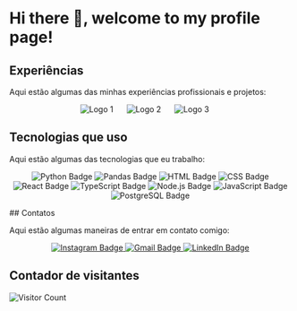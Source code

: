 # Hi there 👋, welcome to my profile page!

<!-- Você pode adicionar uma breve introdução aqui -->

## Experiências

Aqui estão algumas das minhas experiências profissionais e projetos:

<p align="center">
  <!-- Adicione logos das suas experiências, certifique-se de que as imagens estejam hospedadas ou use URLs diretas -->
  <img src="https://via.placeholder.com/40?text=Logo1" alt="Logo 1" style="margin-right: 20px;"/>
  <img src="https://via.placeholder.com/40?text=Logo2" alt="Logo 2" style="margin-right: 20px;"/>
  <img src="https://via.placeholder.com/40?text=Logo3" alt="Logo 3" style="margin-right: 20px;"/>
  <!-- Continue adicionando mais logos conforme necessário -->
</p>

## Tecnologias que uso

Aqui estão algumas das tecnologias que eu trabalho:

<p align="center">
  <img src="https://img.shields.io/badge/Python-3776AB?style=for-the-badge&logo=python&logoColor=white" alt="Python Badge"/>
  <img src="https://img.shields.io/badge/Pandas-150458?style=for-the-badge&logo=pandas&logoColor=white" alt="Pandas Badge"/>
  <img src="https://img.shields.io/badge/HTML5-E34F26?style=for-the-badge&logo=html5&logoColor=white" alt="HTML Badge"/>
  <img src="https://img.shields.io/badge/CSS3-1572B6?style=for-the-badge&logo=css3&logoColor=white" alt="CSS Badge"/>
  <img src="https://img.shields.io/badge/React-20232A?style=for-the-badge&logo=react&logoColor=61DAFB" alt="React Badge"/>
  <img src="https://img.shields.io/badge/TypeScript-007ACC?style=for-the-badge&logo=typescript&logoColor=white" alt="TypeScript Badge"/>
  <img src="https://img.shields.io/badge/Node.js-339933?style=for-the-badge&logo=nodedotjs&logoColor=white" alt="Node.js Badge"/>
  <img src="https://img.shields.io/badge/JavaScript-323330?style=for-the-badge&logo=javascript&logoColor=F7DF1E" alt="JavaScript Badge"/>
  <img src="https://img.shields.io/badge/PostgreSQL-336791?style=for-the-badge&logo=postgresql&logoColor=white" alt="PostgreSQL Badge"/>

</p>
## Contatos

Aqui estão algumas maneiras de entrar em contato comigo:

<p align="center">
  <a href="https://www.instagram.com/seu_usuario" target="_blank">
    <img src="https://img.shields.io/badge/Instagram-E4405F?style=for-the-badge&logo=instagram&logoColor=white" alt="Instagram Badge"/>
  </a>
  <a href="mailto:seu_email@gmail.com" target="_blank">
    <img src="https://img.shields.io/badge/Gmail-D14836?style=for-the-badge&logo=gmail&logoColor=white" alt="Gmail Badge"/>
  </a>
  <a href="https://www.linkedin.com/in/seu_usuario" target="_blank">
    <img src="https://img.shields.io/badge/LinkedIn-0077B5?style=for-the-badge&logo=linkedin&logoColor=white" alt="LinkedIn Badge"/>
  </a>
</p>

## Contador de visitantes

![Visitor Count](https://komarev.com/ghpvc/?username=AlanBarros&color=blue&style=flat-square)


